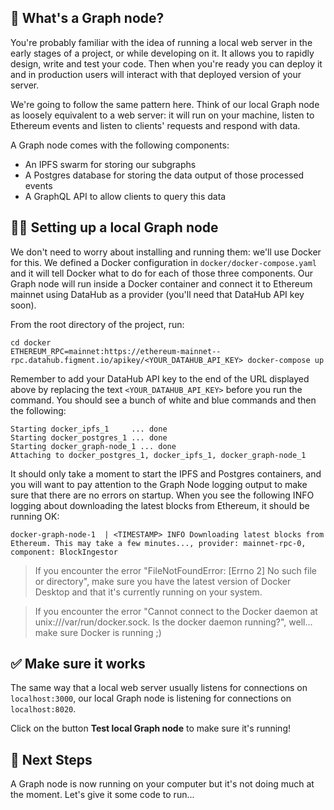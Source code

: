 ## 🤔 What's a Graph node?

You're probably familiar with the idea of running a local web server in the early stages of a project, or while developing on it. It allows you to rapidly design, write and test your code. Then when you're ready you can deploy it and in production users will interact with that deployed version of your server.

We're going to follow the same pattern here. Think of our local Graph node as loosely equivalent to a web server: it will run on your machine, listen to Ethereum events and listen to clients' requests and respond with data.

A Graph node comes with the following components:

- An IPFS swarm for storing our subgraphs
- A Postgres database for storing the data output of those processed events
- A GraphQL API to allow clients to query this data

## 👨‍💻 Setting up a local Graph node

We don't need to worry about installing and running them: we'll use Docker for this. We defined a Docker configuration in `docker/docker-compose.yaml` and it will tell Docker what to do for each of those three components. Our Graph node will run inside a Docker container and connect it to Ethereum mainnet using DataHub as a provider (you'll need that DataHub API key soon).

From the root directory of the project, run:

```text
cd docker
ETHEREUM_RPC=mainnet:https://ethereum-mainnet--rpc.datahub.figment.io/apikey/<YOUR_DATAHUB_API_KEY> docker-compose up
```

Remember to add your DataHub API key to the end of the URL displayed above by replacing the text `<YOUR_DATAHUB_API_KEY>` before you run the command. You should see a bunch of white and blue commands and then the following:

```text
Starting docker_ipfs_1     ... done
Starting docker_postgres_1 ... done
Starting docker_graph-node_1 ... done
Attaching to docker_postgres_1, docker_ipfs_1, docker_graph-node_1
```

It should only take a moment to start the IPFS and Postgres containers, and you will want to pay attention to the Graph Node logging output to make sure that there are no errors on startup. When you see the following INFO logging about downloading the latest blocks from Ethereum, it should be running OK:

```text
docker-graph-node-1  | <TIMESTAMP> INFO Downloading latest blocks from Ethereum. This may take a few minutes..., provider: mainnet-rpc-0, component: BlockIngestor
```

> If you encounter the error "FileNotFoundError: [Errno 2] No such file or directory", make sure you have the latest version of Docker Desktop and that it's currently running on your system.

> If you encounter the error "Cannot connect to the Docker daemon at unix:///var/run/docker.sock. Is the docker daemon running?", well... make sure Docker is running ;)

## ✅ Make sure it works

The same way that a local web server usually listens for connections on `localhost:3000`, our local Graph node is listening for connections on `localhost:8020`.

Click on the button **Test local Graph node** to make sure it's running!

## 👣 Next Steps

A Graph node is now running on your computer but it's not doing much at the moment. Let's give it some code to run...

